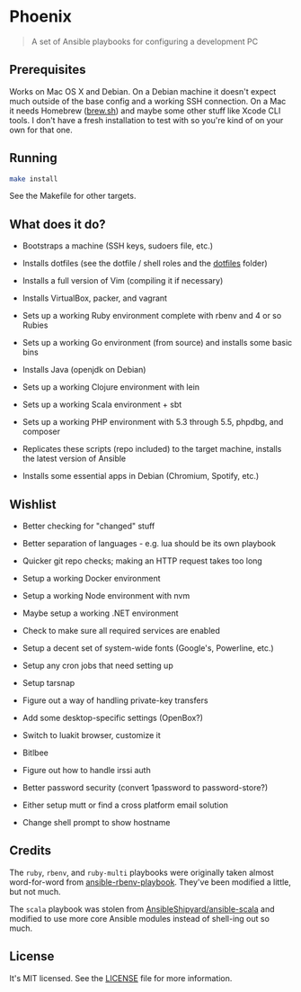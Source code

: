 Phoenix
=======
>A set of Ansible playbooks for configuring a development PC

Prerequisites
-------------
Works on Mac OS X and Debian. On a Debian machine it doesn't expect much outside
of the base config and a working SSH connection. On a Mac it needs Homebrew
([brew.sh][brew]) and maybe some other stuff like Xcode CLI tools. I don't have
a fresh installation to test with so you're kind of on your own for that one.

[brew]: http://brew.sh

Running
-------
```bash
make install
```

See the Makefile for other targets.

What does it do?
----------------
- Bootstraps a machine (SSH keys, sudoers file, etc.)

- Installs dotfiles (see the dotfile / shell roles and the [dotfiles][] folder)

- Installs a full version of Vim (compiling it if necessary)

- Installs VirtualBox, packer, and vagrant

- Sets up a working Ruby environment complete with rbenv and 4 or so Rubies

- Sets up a working Go environment (from source) and installs some basic bins

- Installs Java (openjdk on Debian)

- Sets up a working Clojure environment with lein

- Sets up a working Scala environment + sbt

- Sets up a working PHP environment with 5.3 through 5.5, phpdbg, and composer

- Replicates these scripts (repo included) to the target machine, installs the
  latest version of Ansible

- Installs some essential apps in Debian (Chromium, Spotify, etc.)

[dotfiles]: /dotfiles

Wishlist
--------
- Better checking for "changed" stuff

- Better separation of languages - e.g. lua should be its own playbook

- Quicker git repo checks; making an HTTP request takes too long

- Setup a working Docker environment

- Setup a working Node environment with nvm

- Maybe setup a working .NET environment

- Check to make sure all required services are enabled

- Setup a decent set of system-wide fonts (Google's, Powerline, etc.)

- Setup any cron jobs that need setting up

- Setup tarsnap

- Figure out a way of handling private-key transfers

- Add some desktop-specific settings (OpenBox?)

- Switch to luakit browser, customize it

- Bitlbee

- Figure out how to handle irssi auth

- Better password security (convert 1password to password-store?)

- Either setup mutt or find a cross platform email solution

- Change shell prompt to show hostname

Credits
-------
The `ruby`, `rbenv`, and `ruby-multi` playbooks were originally taken almost
word-for-word from [ansible-rbenv-playbook][1]. They've been modified a little,
but not much.

The `scala` playbook was stolen from [AnsibleShipyard/ansible-scala][2] and
modified to use more core Ansible modules instead of shell-ing out so much.

[1]: https://github.com/leucos/ansible-rbenv-playbook
[2]: https://github.com/AnsibleShipyard/ansible-scala

License
-------
It's MIT licensed. See the [LICENSE][license] file for more information.

[license]: /LICENSE
